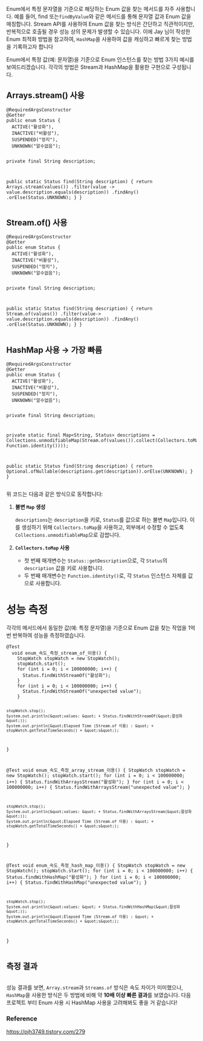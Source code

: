 <p>Enum에서 특정 문자열을 기준으로 해당하는 Enum 값을 찾는 메서드를 자주 사용합니다. 예를 들어, find 또는<code>findByValue</code>와 같은 메서드를 통해 문자열 값과 Enum 값을 매칭합니다. Stream API를 사용하여 Enum 값을 찾는 방식은 간단하고 직관적이지만, 반복적으로 호출될 경우 성능 상의 문제가 발생할 수 있습니다. 이에 Jay 님이 작성한 Enum 최적화 방법을 참고하여, <code>HashMap</code>을 사용하여 값을 캐싱하고 빠르게 찾는 방법을 기록하고자 합니다</p>
<p>Enum에서 특정 값(예: 문자열)을 기준으로 Enum 인스턴스를 찾는 방법 3가지 예시를 보여드리겠습니다. 각각의 방법은 Stream과 HashMap을 활용한 구현으로 구성됩니다.</p>
<h2 id="arraysstream-사용">Arrays.stream() 사용</h2>
<pre><code class="language-java">@RequiredArgsConstructor
@Getter
public enum Status {
  ACTIVE(&quot;활성화&quot;),
  INACTIVE(&quot;비활성&quot;),
  SUSPENDED(&quot;정지&quot;),
  UNKNOWN(&quot;알수없음&quot;);

  private final String description;

  public static Status find(String description) {
    return Arrays.stream(values())
        .filter(value -&gt; value.description.equals(description))
        .findAny()
        .orElse(Status.UNKNOWN);
  }
}</code></pre>
<h2 id="streamof-사용">Stream.of() 사용</h2>
<pre><code class="language-java">@RequiredArgsConstructor
@Getter
public enum Status {
  ACTIVE(&quot;활성화&quot;),
  INACTIVE(&quot;비활성&quot;),
  SUSPENDED(&quot;정지&quot;),
  UNKNOWN(&quot;알수없음&quot;);

  private final String description;

  public static Status find(String description) {
    return Stream.of(values())
        .filter(value-&gt; value.description.equals(description))
        .findAny()
        .orElse(Status.UNKNOWN);
  }
}</code></pre>
<h2 id="hashmap-사용-→-가장-빠름">HashMap 사용 → 가장 빠름</h2>
<pre><code class="language-java">@RequiredArgsConstructor
@Getter
public enum Status {
  ACTIVE(&quot;활성화&quot;),
  INACTIVE(&quot;비활성&quot;),
  SUSPENDED(&quot;정지&quot;),
  UNKNOWN(&quot;알수없음&quot;);

  private final String description;

  private static final Map&lt;String, Status&gt; descriptions = Collections.unmodifiableMap(Stream.of(values()).collect(Collectors.toMap(Status::getDescription, Function.identity())));

  public static Status find(String description) {
    return Optional.ofNullable(descriptions.get(description)).orElse(UNKNOWN);
  }
}</code></pre>
<p>위 코드는 다음과 같은 방식으로 동작합니다:</p>
<ol>
<li><p><strong>불변 <code>Map</code> 생성</strong></p>
<p> <code>descriptions</code>는 <code>description</code>을 키로, <code>Status</code>를 값으로 하는 불변 <code>Map</code>입니다. 이를 생성하기 위해 <code>Collectors.toMap</code>을 사용하고, 외부에서 수정할 수 없도록 <code>Collections.unmodifiableMap</code>으로 감쌉니다. </p>
</li>
<li><p><strong><code>Collectors.toMap</code> 사용</strong></p>
<ul>
<li>첫 번째 매개변수는 <code>Status::getDescription</code>으로, 각 <code>Status</code>의 <code>description</code> 값을 키로 사용합니다.</li>
<li>두 번째 매개변수는 <code>Function.identity()</code>로, 각 <code>Status</code> 인스턴스 자체를 값으로 사용합니다.</li>
</ul>
</li>
</ol>
<h1 id="성능-측정">성능 측정</h1>
<p>각각의 메서드에서 동일한 값(예: 특정 문자열)을 기준으로 Enum 값을 찾는 작업을 1억 번 반복하여 성능을 측정하였습니다.  </p>
<pre><code class="language-java">@Test
  void enum_속도_측정_stream_of_이용() {
    StopWatch stopWatch = new StopWatch();
    stopWatch.start();
    for (int i = 0; i &lt; 100000000; i++) {
      Status.findWithStreamOf(&quot;활성화&quot;);
    }
    for (int i = 0; i &lt; 100000000; i++) {
      Status.findWithStreamOf(&quot;unexpected value&quot;);
    }

    stopWatch.stop();
    System.out.println(&quot;values: &quot; + Status.findWithStreamOf(&quot;활성화&quot;));
    System.out.println(&quot;Elapsed Time (Stream.of 이용) : &quot; + stopWatch.getTotalTimeSeconds() + &quot;s&quot;);
  }

  @Test
  void enum_속도_측정_array_stream_이용() {
    StopWatch stopWatch = new StopWatch();
    stopWatch.start();
    for (int i = 0; i &lt; 100000000; i++) {
      Status.findWithArraysStream(&quot;활성화&quot;);
    }
    for (int i = 0; i &lt; 100000000; i++) {
      Status.findWithArraysStream(&quot;unexpected value&quot;);
    }

    stopWatch.stop();
    System.out.println(&quot;values: &quot; + Status.findWithArraysStream(&quot;활성화&quot;));
    System.out.println(&quot;Elapsed Time (Stream.of 이용) : &quot; + stopWatch.getTotalTimeSeconds() + &quot;s&quot;);
  }

  @Test
  void enum_속도_측정_hash_map_이용() {
    StopWatch stopWatch = new StopWatch();
    stopWatch.start();
    for (int i = 0; i &lt; 100000000; i++) {
      Status.findWithHashMap(&quot;활성화&quot;);
    }
    for (int i = 0; i &lt; 100000000; i++) {
      Status.findWithHashMap(&quot;unexpected value&quot;);
    }

    stopWatch.stop();
    System.out.println(&quot;values: &quot; + Status.findWithHashMap(&quot;활성화&quot;));
    System.out.println(&quot;Elapsed Time (Stream.of 이용) : &quot; + stopWatch.getTotalTimeSeconds() + &quot;s&quot;);
  }</code></pre>
<h2 id="측정-결과">측정 결과</h2>
<p><img alt="" src="https://velog.velcdn.com/images/sunnamgung8/post/40084c71-3650-45b2-ba49-3fea3be1ea88/image.png" /></p>
<p>성능 결과를 보면, <code>Array.stream</code>과 <code>Streams.of</code> 방식은 속도 차이가 미미했으나, <code>HashMap</code>을 사용한 방식은 두 방법에 비해 약 <strong>10배 이상 빠른 결과</strong>를 보였습니다.  다음 프로젝트 부터 Enum 사용 시 HashMap 사용을 고려해봐도 좋을 거 같습니다!</p>
<h3 id="reference">Reference</h3>
<p><a href="https://pjh3749.tistory.com/279">https://pjh3749.tistory.com/279</a></p>